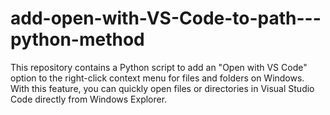 # add-open-with-VS-Code-to-path---python-method
This repository contains a Python script to add an "Open with VS Code" option to the right-click context menu for files and folders on Windows. With this feature, you can quickly open files or directories in Visual Studio Code directly from Windows Explorer.
